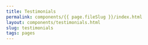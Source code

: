 ```yaml
---
title: Testimonials
permalink: components/{{ page.fileSlug }}/index.html
layout: components/testimonials.html
slug: testimonials
tags: pages
---
```



